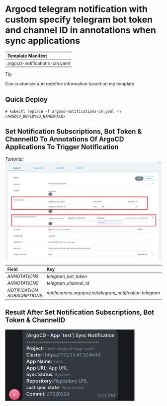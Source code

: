 # Argocd telegram notification with custom specify telegram bot token and channel ID in annotations when sync applications

| Template Manifest |
| :--- |
| argocd-notifications-cm.yaml  |

> [!TIP]
> Can customize and redefine information based on my template.

## Quick Deploy
```
# kubectl replace -f argocd-notifications-cm.yaml -n <ARGOCD_DEPLOYED_NAMESPACE>
```

## Set Notification Subscriptions, Bot Token & ChannelID To Annotations Of ArgoCD Applications To Trigger Notification
*Turtorial:*
![Alt Text](config.png)

| Field | Key | VALUE |
| :--- | :--- | :--- |
| *ANNOTATIONS* | *telegram_bot_token* | *<TELEGRAM_BOT_TOKEN>* |
| *ANNOTATIONS* | *telegram_channel_id* | *<TELEGRAM_CHANNEL_ID>* |
| *NOTIFICATION SUBSCRIPTIONS* | *notifications.argoproj.io/telegram_notification.telegram* | *<BLANK>* |

## Result After Set Notification Subscriptions, Bot Token & ChannelID
![Alt Text](message.png)
